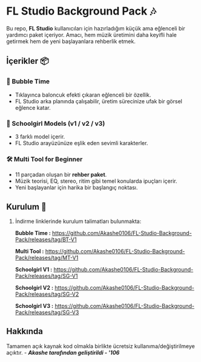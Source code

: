 # FL Studio Background Pack 🎶

Bu repo, **FL Studio** kullanıcıları için hazırladığım küçük ama eğlenceli bir yardımcı paket içeriyor. Amacı, hem müzik üretimini daha keyifli hale getirmek hem de yeni başlayanlara rehberlik etmek.  

## İçerikler 📦

### 🫧 Bubble Time
- Tıklayınca baloncuk efekti çıkaran eğlenceli bir özellik.
- FL Studio arka planında çalışabilir, üretim sürecinize ufak bir görsel eğlence katar.

### 👧 Schoolgirl Models (v1 / v2 / v3)
- 3 farklı model içerir.
- FL Studio arayüzünüze eşlik eden sevimli karakterler.

### 🛠️ Multi Tool for Beginner
- 11 parçadan oluşan bir **rehber paket**.
- Müzik teorisi, EQ, stereo, ritim gibi temel konularda ipuçları içerir.
- Yeni başlayanlar için harika bir başlangıç noktası.

## Kurulum 🔧

1. İndirme linklerinde kurulum talimatları bulunmakta:

   **Bubble Time :**
   https://github.com/Akashe0106/FL-Studio-Background-Pack/releases/tag/BT-V1
   
   **Multi Tool :**
   https://github.com/Akashe0106/FL-Studio-Background-Pack/releases/tag/MT-V1
   
   **Schoolgirl V1 :**
   https://github.com/Akashe0106/FL-Studio-Background-Pack/releases/tag/SG-V1
   
   **Schoolgirl V2 :**
   https://github.com/Akashe0106/FL-Studio-Background-Pack/releases/tag/SG-V2
   
   **Schoolgirl V3 :**
   https://github.com/Akashe0106/FL-Studio-Background-Pack/releases/tag/SG-V3

## Hakkında

Tamamen açık kaynak kod olmakla birlikte ücretsiz kullanıma/değiştirilmeye açıktır. - ***Akashe tarafından geliştirildi - '106***

